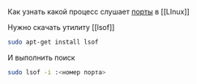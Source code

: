 Как узнать какой процесс слушает [порты](порт) в [[LInux]]

Нужно скачать утилиту [[lsof]]

```bash
sudo apt-get install lsof
```
И выполнить поиск
```bash
sudo lsof -i :<номер порта>
```